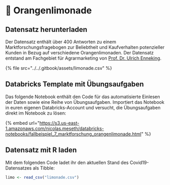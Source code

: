 # 📂 Orangenlimonade

## Datensatz herunterladen

Der Datensatz enthält über 400 Antworten zu einem Marktforschungsfragebogen zur Beliebtheit und Kaufverhalten potenzieller Kunden in Bezug auf verschiedene Orangenlimonaden. Der Datensatz entstand am Fachgebiet für Agrarmarketing von [Prof. Dr. Ulrich Enneking](https://www.hs-osnabrueck.de/prof-dr-ulrich-enneking/).

{% file src="../../.gitbook/assets/limonade.csv" %}

## Databricks Template mit Übungsaufgaben

Das folgende Notebook enthält den Code für das automatisierte Einlesen der Daten sowie eine Reihe von Übungsaufgaben. Importiert das Notebook in euren eigenen Databricks-Account und versucht, die Übungsaufgaben direkt im Notebook zu lösen:

{% embed url="https://s3.us-east-1.amazonaws.com/nicolas.meseth/databricks-notebooks/fallbeispiel_7_marktforschung_orangenlimonade.html" %}

## Datensatz mit R laden

Mit dem folgenden Code ladet ihr den aktuellen Stand des Covid19-Datensatzes als Tibble:&#x20;

```r
limo <- read_csv("limonade.csv")
```

